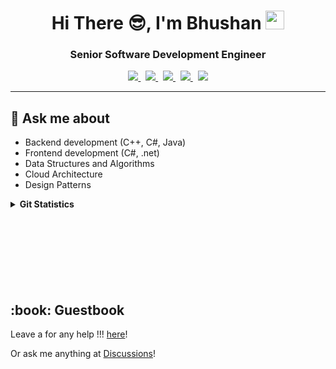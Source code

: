 <!-- <img width=100% src="https://capsule-render.vercel.app/api?type=waving&color=0891b2&height=100&section=header"/> -->
<h1 align="center">Hi There 😎, I'm Bhushan  <img src = "https://raw.githubusercontent.com/MartinHeinz/MartinHeinz/master/wave.gif" width = 30px> </h1>
<h3 align="center">Senior Software Development Engineer</h3>
<!-- https://www.linkedin.com/in/bhushanrane1992/ -->
<p align="center">
 <a href = "https://github.com/BhushanDS" target="_blank"> <img src = "http://img.shields.io/badge/-Github-black?style=for-the-badge&logo=github"> </a> &nbsp;
 <a href = "https://www.linkedin.com/in/bhushanrane1992/" target="_blank"> <img src = "https://img.shields.io/badge/-LinkedIn-blue?style=for-the-badge&logo=Linkedin&logoColor=white"> </a> &nbsp;
 <a href = "https://www.scaler.com/academy/profile/65c8c55a9d34/" target="_blank"> <img src = "https://img.shields.io/badge/-Scaler-2EC866?style=for-the-badge&logo=Scaler&logoColor=white"> </a> &nbsp;
 <a href = "https://medium.com/@bhushanrane1992" target="_blank"> <img src = "https://img.shields.io/badge/-Medium-FFFF?style=for-the-badge&logo=Medium&logoColor=white"> </a> &nbsp;
 <a href = "mailto:bhushanrane1992@gmail.com" target="_blank"> <img src = "https://img.shields.io/badge/-Gmail-d14836?style=for-the-badge&logo=Gmail&logoColor=white"> </a>
</p>
<hr>

## 💬 Ask me about
- Backend development (C++, C#, Java)
- Frontend development (C#, .net)
- Data Structures and Algorithms
- Cloud Architecture
- Design Patterns

<!-- start statics fun section -->
<details>
<summary><b> Git Statistics </b></summary>
<div align="center">
 
<p align="left"><img align="left" src="https://github-readme-stats.vercel.app/api?username=BhushanDS&include_all_commits=true&count_private=true&show_icons=true&line_height=20&title_color=EC7063&icon_color=D4AC0D&text_color=D3D3D3&bg_color=0,000000,AEB6BF" alt="Bhushan's Github Stats"> </p>

<p align="right"> <img align="right" src="https://github-readme-stats.vercel.app/api/top-langs/?username=BhushanDS&include_all_commits=true&count_private=true&show_icons=true&line_height=20&title_color=EC7063&icon_color=2234AE&text_color=D3D3D3&bg_color=0,000000,AEB6BF" alt="Bhushan's Github Stats"> </p>
</div>
</details>
<br/><br/>
<br/>
<br/>
<br/>
<br/>
<br/>


<h2>:book: Guestbook</h2>
<p>Leave a for any help !!! <a href="https://github.com/BhushanDS/BhushanDS/issues/new?template=guestbook-entry.md">here</a>!</p>
<p>Or ask me anything at <a href="https://github.com/BhushanDS/BhushanDS/discussions/new/choose">Discussions</a>!</p>


